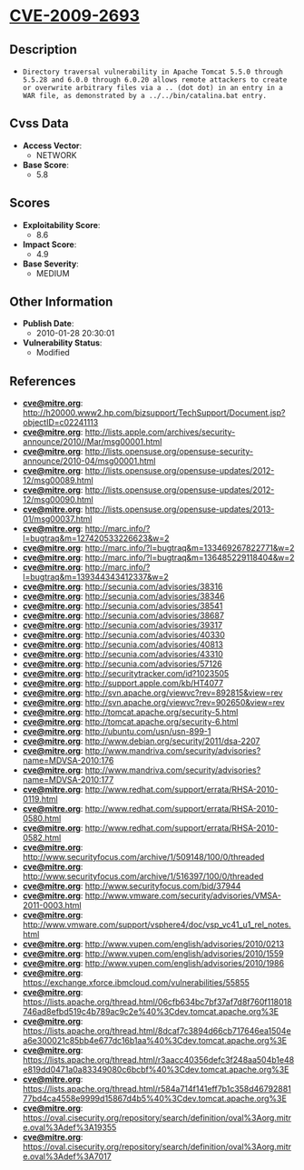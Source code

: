 
# [CVE-2009-2693](http://h20000.www2.hp.com/bizsupport/TechSupport/Document.jsp?objectID=c02241113)

## Description

- `Directory traversal vulnerability in Apache Tomcat 5.5.0 through 5.5.28 and 6.0.0 through 6.0.20 allows remote attackers to create or overwrite arbitrary files via a .. (dot dot) in an entry in a WAR file, as demonstrated by a ../../bin/catalina.bat entry.`

## Cvss Data

- **Access Vector**:
  - NETWORK
- **Base Score**:
  - 5.8

## Scores

- **Exploitability Score**:
  - 8.6
- **Impact Score**:
  - 4.9
- **Base Severity**:
  - MEDIUM

## Other Information

- **Publish Date**:
  - 2010-01-28 20:30:01
- **Vulnerability Status**:
  - Modified

## References

- **cve@mitre.org**: http://h20000.www2.hp.com/bizsupport/TechSupport/Document.jsp?objectID=c02241113
- **cve@mitre.org**: http://lists.apple.com/archives/security-announce/2010//Mar/msg00001.html
- **cve@mitre.org**: http://lists.opensuse.org/opensuse-security-announce/2010-04/msg00001.html
- **cve@mitre.org**: http://lists.opensuse.org/opensuse-updates/2012-12/msg00089.html
- **cve@mitre.org**: http://lists.opensuse.org/opensuse-updates/2012-12/msg00090.html
- **cve@mitre.org**: http://lists.opensuse.org/opensuse-updates/2013-01/msg00037.html
- **cve@mitre.org**: http://marc.info/?l=bugtraq&m=127420533226623&w=2
- **cve@mitre.org**: http://marc.info/?l=bugtraq&m=133469267822771&w=2
- **cve@mitre.org**: http://marc.info/?l=bugtraq&m=136485229118404&w=2
- **cve@mitre.org**: http://marc.info/?l=bugtraq&m=139344343412337&w=2
- **cve@mitre.org**: http://secunia.com/advisories/38316
- **cve@mitre.org**: http://secunia.com/advisories/38346
- **cve@mitre.org**: http://secunia.com/advisories/38541
- **cve@mitre.org**: http://secunia.com/advisories/38687
- **cve@mitre.org**: http://secunia.com/advisories/39317
- **cve@mitre.org**: http://secunia.com/advisories/40330
- **cve@mitre.org**: http://secunia.com/advisories/40813
- **cve@mitre.org**: http://secunia.com/advisories/43310
- **cve@mitre.org**: http://secunia.com/advisories/57126
- **cve@mitre.org**: http://securitytracker.com/id?1023505
- **cve@mitre.org**: http://support.apple.com/kb/HT4077
- **cve@mitre.org**: http://svn.apache.org/viewvc?rev=892815&view=rev
- **cve@mitre.org**: http://svn.apache.org/viewvc?rev=902650&view=rev
- **cve@mitre.org**: http://tomcat.apache.org/security-5.html
- **cve@mitre.org**: http://tomcat.apache.org/security-6.html
- **cve@mitre.org**: http://ubuntu.com/usn/usn-899-1
- **cve@mitre.org**: http://www.debian.org/security/2011/dsa-2207
- **cve@mitre.org**: http://www.mandriva.com/security/advisories?name=MDVSA-2010:176
- **cve@mitre.org**: http://www.mandriva.com/security/advisories?name=MDVSA-2010:177
- **cve@mitre.org**: http://www.redhat.com/support/errata/RHSA-2010-0119.html
- **cve@mitre.org**: http://www.redhat.com/support/errata/RHSA-2010-0580.html
- **cve@mitre.org**: http://www.redhat.com/support/errata/RHSA-2010-0582.html
- **cve@mitre.org**: http://www.securityfocus.com/archive/1/509148/100/0/threaded
- **cve@mitre.org**: http://www.securityfocus.com/archive/1/516397/100/0/threaded
- **cve@mitre.org**: http://www.securityfocus.com/bid/37944
- **cve@mitre.org**: http://www.vmware.com/security/advisories/VMSA-2011-0003.html
- **cve@mitre.org**: http://www.vmware.com/support/vsphere4/doc/vsp_vc41_u1_rel_notes.html
- **cve@mitre.org**: http://www.vupen.com/english/advisories/2010/0213
- **cve@mitre.org**: http://www.vupen.com/english/advisories/2010/1559
- **cve@mitre.org**: http://www.vupen.com/english/advisories/2010/1986
- **cve@mitre.org**: https://exchange.xforce.ibmcloud.com/vulnerabilities/55855
- **cve@mitre.org**: https://lists.apache.org/thread.html/06cfb634bc7bf37af7d8f760f118018746ad8efbd519c4b789ac9c2e%40%3Cdev.tomcat.apache.org%3E
- **cve@mitre.org**: https://lists.apache.org/thread.html/8dcaf7c3894d66cb717646ea1504ea6e300021c85bb4e677dc16b1aa%40%3Cdev.tomcat.apache.org%3E
- **cve@mitre.org**: https://lists.apache.org/thread.html/r3aacc40356defc3f248aa504b1e48e819dd0471a0a83349080c6bcbf%40%3Cdev.tomcat.apache.org%3E
- **cve@mitre.org**: https://lists.apache.org/thread.html/r584a714f141eff7b1c358d4679288177bd4ca4558e9999d15867d4b5%40%3Cdev.tomcat.apache.org%3E
- **cve@mitre.org**: https://oval.cisecurity.org/repository/search/definition/oval%3Aorg.mitre.oval%3Adef%3A19355
- **cve@mitre.org**: https://oval.cisecurity.org/repository/search/definition/oval%3Aorg.mitre.oval%3Adef%3A7017

